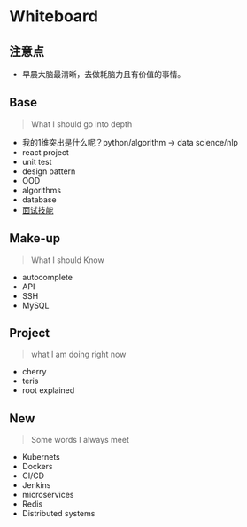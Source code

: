 # Whiteboard

## 注意点

- 早晨大脑最清晰，去做耗脑力且有价值的事情。

## Base 

> What I should go into depth

- 我的1维突出是什么呢？python/algorithm -> data science/nlp
- react project
- unit test
- design pattern
- OOD
- algorithms
- database
- [面试技能](https://github.com/willwang-x/a-growing-cs/tree/master/cornerstone/18-interview)

## Make-up

> What I should Know

- autocomplete
- API
- SSH
- MySQL 

## Project 

> what I am doing right now

- cherry
- teris
- root explained

## New

> Some words I always meet 

- Kubernets
- Dockers
- CI/CD 
- Jenkins
- microservices
- Redis 
- Distributed systems